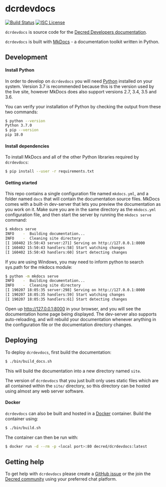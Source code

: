 # dcrdevdocs

[![Build Status](https://travis-ci.org/decred/dcrdevdocs.png?branch=master)](https://travis-ci.org/decred/dcrdevdocs)
[![ISC License](http://img.shields.io/badge/license-ISC-blue.svg)](http://copyfree.org)

`dcrdevdocs` is source code for the [Decred Developers documentation](https://devdocs.decred.org).

`dcrdevdocs` is built with [MkDocs](https://www.mkdocs.org/) - a documentation toolkit written in Python.

## Development

#### Install Python

In order to develop on `dcrdevdocs` you will need [Python](https://www.python.org/) installed on your system. Version 3.7 is recommended because this is the version used by the live site, however MkDocs does also support versions 2.7, 3.4, 3.5 and 3.6.

You can verify your installation of Python by checking the output from these two commands:

```bash
$ python --version
Python 3.7.0
$ pip --version
pip 18.0
```

#### Install dependencies

To install MkDocs and all of the other Python libraries required by `dcrdevdocs`:

```bash
$ pip install --user -r requirements.txt
```

#### Getting started

This repo contains a single configuration file named `mkdocs.yml`, and a folder named `docs` that will contain the documentation source files. MkDocs comes with a built-in dev-server that lets you preview the documentation as you work on it. Make sure you are in the same directory as the `mkdocs.yml` configuration file, and then start the server by running the `mkdocs serve` command:

```bash
$ mkdocs serve
INFO    -  Building documentation...
INFO    -  Cleaning site directory
[I 160402 15:50:43 server:271] Serving on http://127.0.0.1:8000
[I 160402 15:50:43 handlers:58] Start watching changes
[I 160402 15:50:43 handlers:60] Start detecting changes
```

If you are using Windows, you may need to inform python to search sys.path for the mkdocs module:

```bash
$ python -m mkdocs serve
INFO    -  Building documentation...
INFO    -  Cleaning site directory
[I 190207 18:05:35 server:298] Serving on http://127.0.0.1:8000
[I 190207 18:05:35 handlers:59] Start watching changes
[I 190207 18:05:35 handlers:61] Start detecting changes
```

Open up <http://127.0.0.1:8000> in your browser, and you will see the documentation home page being displayed. The dev-server also supports auto-reloading, and will rebuild your documentation whenever anything in the configuration file or the documentation directory changes.

## Deploying

To deploy `dcrdevdocs`, first build the documentation:

```bash
$ ./bin/build_docs.sh
```

This will build the documentation into a new directory named `site`.

The version of `dcrdevdocs` that you just built only uses static files which are all contained within the `site/` directory, so this directory can be hosted using almost any web server software.

#### Docker

`dcrdevdocs` can also be built and hosted in a [Docker](https://www.docker.com/) container. Build the container using:

```bash
$ ./bin/build.sh
```

The container can then be run with:

```bash
$ docker run -d --rm -p <local port>:80 decred/dcrdevdocs:latest
```

## Getting help

To get help with `dcrdevdocs` please create a [GitHub issue](https://github.com/decred/dcrdevdocs/issues) or the join the [Decred community](https://decred.org/community/) using your preferred chat platform.

